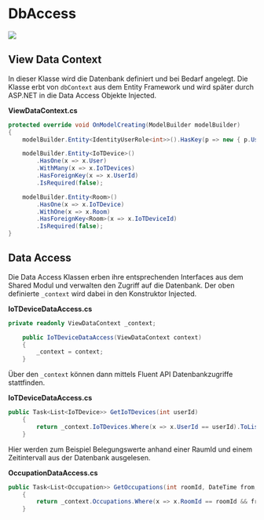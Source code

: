 # DbAccess

<img src="/img/server/Dependencies Graph DataAccess.png">

## View Data Context

In dieser Klasse wird die Datenbank definiert und bei Bedarf angelegt. Die Klasse erbt von `dbContext` aus dem Entity Framework
und wird später durch ASP.NET in die Data Access Objekte Injected.

**ViewDataContext.cs**

```C#
protected override void OnModelCreating(ModelBuilder modelBuilder)
{
    modelBuilder.Entity<IdentityUserRole<int>>().HasKey(p => new { p.UserId, p.RoleId });

    modelBuilder.Entity<IoTDevice>()
        .HasOne(x => x.User)
        .WithMany(x => x.IoTDevices)
        .HasForeignKey(x => x.UserId)
        .IsRequired(false);

    modelBuilder.Entity<Room>()
        .HasOne(x => x.IoTDevice)
        .WithOne(x => x.Room)
        .HasForeignKey<Room>(x => x.IoTDeviceId)
        .IsRequired(false);
}
```

## Data Access

Die Data Access Klassen erben ihre entsprechenden Interfaces aus dem Shared Modul und verwalten den Zugriff auf die Datenbank.
Der oben definierte `_context` wird dabei in den Konstruktor Injected.

**IoTDeviceDataAccess.cs**

```C#
private readonly ViewDataContext _context;

    public IoTDeviceDataAccess(ViewDataContext context)
    {
        _context = context;
    }
```

Über den `_context` können dann mittels Fluent API Datenbankzugriffe stattfinden.

**IoTDeviceDataAccess.cs**

```C#
public Task<List<IoTDevice>> GetIoTDevices(int userId)
    {
        return _context.IoTDevices.Where(x => x.UserId == userId).ToListAsync();
    }
```

Hier werden zum Beispiel Belegungswerte anhand einer RaumId und einem Zeitintervall aus der Datenbank ausgelesen.

**OccupationDataAccess.cs**

```C#
public Task<List<Occupation>> GetOccupations(int roomId, DateTime from, DateTime to)
    {
        return _context.Occupations.Where(x => x.RoomId == roomId && from <= x.Time && x.Time <= to).ToListAsync();
    }
```